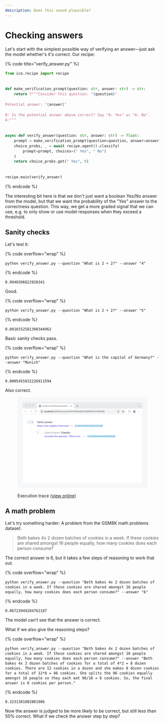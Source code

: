 ```yaml
---
description: Does this sound plausible?
---
```


# Checking answers

Let's start with the simplest possible way of verifying an answer—just ask the model whether's it's correct. Our recipe:

{% code title="verify_answer.py" %}
```python
from ice.recipe import recipe


def make_verification_prompt(question: str, answer: str) -> str:
    return f"""Consider this question: "{question}"

Potential answer: "{answer}"

Q: Is the potential answer above correct? Say "A: Yes" or "A: No".
A:"""


async def verify_answer(question: str, answer: str) -> float:
    prompt = make_verification_prompt(question=question, answer=answer)
    choice_probs, _ = await recipe.agent().classify(
        prompt=prompt, choices=(" Yes", " No")
    )
    return choice_probs.get(" Yes", 0)


recipe.main(verify_answer)
```
{% endcode %}

The interesting bit here is that we don't just want a boolean Yes/No answer from the model, but that we want the probability of the "Yes" answer to the correctness question. This way, we get a more graded signal that we can use, e.g. to only show or use model responses when they exceed a threshold.

## Sanity checks

Let's test it:

{% code overflow="wrap" %}
```shell
python verify_answer.py --question "What is 2 + 2?" --answer "4"
```
{% endcode %}

```
0.9948396822920341
```

Good.

{% code overflow="wrap" %}
```
python verify_answer.py --question "What is 2 + 2?" --answer "5"
```
{% endcode %}

```
0.0010152581398344962
```

Basic sanity checks pass.

{% code overflow="wrap" %}
```shell
python verify_answer.py --question "What is the capital of Germany?" --answer "Munich"
```
{% endcode %}

```
0.0005455832226911594
```

Also correct.

<figure><img src="../../.gitbook/assets/Screenshot sgVJlAYM@2x.png" alt=""><figcaption><p>Execution trace (<a href="https://ice.ought.org/traces/01GE0WDKKARCGQR9PHH4799H95">view online</a>)</p></figcaption></figure>

## A math problem

Let's try something harder: A problem from the GSM8K math problems dataset:

> Beth bakes 4x 2 dozen batches of cookies in a week. If these cookies are shared amongst 16 people equally, how many cookies does each person consume?

The correct answer is 6, but it takes a few steps of reasoning to work that out.

{% code overflow="wrap" %}
```shell
python verify_answer.py --question "Beth bakes 4x 2 dozen batches of cookies in a week. If these cookies are shared amongst 16 people equally, how many cookies does each person consume?" --answer "6"
```
{% endcode %}

```
0.06723949284762187
```

The model can't see that the answer is correct.

What if we also give the reasoning steps?

{% code overflow="wrap" %}
```shell
python verify_answer.py --question "Beth bakes 4x 2 dozen batches of cookies in a week. If these cookies are shared amongst 16 people equally, how many cookies does each person consume?" --answer "Beth bakes 4x 2 dozen batches of cookies for a total of 4*2 = 8 dozen cookies. There are 12 cookies in a dozen and she makes 8 dozen cookies for a total of 12*8 = 96 cookies. She splits the 96 cookies equally amongst 16 people so they each eat 96/16 = 6 cookies. So, the final answer is 6 cookies per person."
```
{% endcode %}

```
0.3231381082881086
```

Now the answer is judged to be more likely to be correct, but still less than 50% correct. What if we check the answer step by step?
